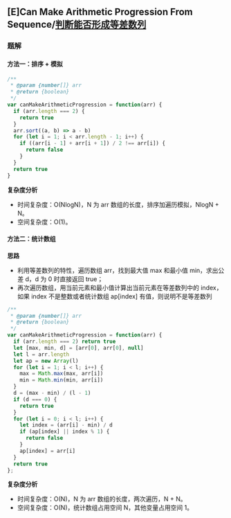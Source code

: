 ## [E]Can Make Arithmetic Progression From Sequence/[判断能否形成等差数列](https://leetcode-cn.com/problems/can-make-arithmetic-progression-from-sequence/)

### 题解
#### 方法一：排序 + 模拟

```js
/**
 * @param {number[]} arr
 * @return {boolean}
 */
var canMakeArithmeticProgression = function(arr) {
  if (arr.length === 2) {
    return true
  }
  arr.sort((a, b) => a - b)
  for (let i = 1; i < arr.length - 1; i++) {
    if ((arr[i - 1] + arr[i + 1]) / 2 !== arr[i]) {
      return false
    }
  }
  return true
}
```

**复杂度分析**
+ 时间复杂度：O(NlogN)，N 为 arr 数组的长度，排序加遍历模拟，NlogN + N。
+ 空间复杂度：O(1)。

#### 方法二：统计数组
**思路**
+ 利用等差数列的特性，遍历数组 arr，找到最大值 max 和最小值 min，求出公差 d，d 为 0 时直接返回 true；
+ 再次遍历数组，用当前元素和最小值计算出当前元素在等差数列中的 index，如果 index 不是整数或者统计数组 ap[index] 有值，则说明不是等差数列

```js
/**
 * @param {number[]} arr
 * @return {boolean}
 */
var canMakeArithmeticProgression = function(arr) {
  if (arr.length === 2) return true
  let [max, min, d] = [arr[0], arr[0], null]
  let l = arr.length
  let ap = new Array(l)
  for (let i = 1; i < l; i++) {
    max = Math.max(max, arr[i])
    min = Math.min(min, arr[i])
  }
  d = (max - min) / (l - 1)
  if (d === 0) {
    return true
  }
  for (let i = 0; i < l; i++) {
    let index = (arr[i] - min) / d
    if (ap[index] || index % 1) {
      return false
    }
    ap[index] = arr[i]
  }
  return true
};
```
**复杂度分析**
+ 时间复杂度：O(N)，N 为 arr 数组的长度，两次遍历，N + N。
+ 空间复杂度：O(N)，统计数组占用空间 N，其他变量占用空间 1。